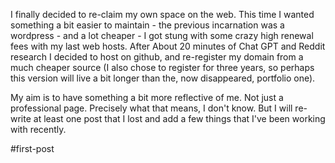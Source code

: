 I finally decided to re-claim my own space on the web. This time I wanted something a bit easier to maintain - the previous incarnation was a wordpress - and a lot cheaper - I got stung with some crazy high renewal fees with my last web hosts. After About 20 minutes of Chat GPT and Reddit research I decided to host on github, and re-register my domain from a much cheaper source (I also chose to register for three years, so perhaps this version will live a bit longer than the, now disappeared, portfolio one).

My aim is to have something a bit more reflective of me. Not just a professional page. Precisely what that means, I don't know. But I will re-write at least one post that I lost and add a few things that I've been working with recently.

#first-post
